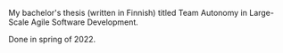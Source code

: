 My bachelor's thesis (written in Finnish) titled Team Autonomy in Large-Scale Agile Software Development. 

Done in spring of 2022.
